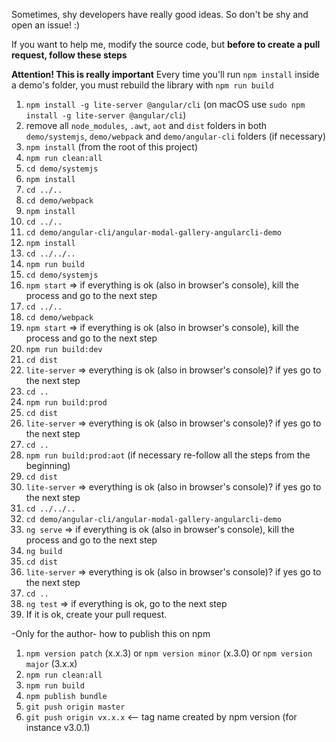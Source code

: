 Sometimes, shy developers have really good ideas. So don't be shy and open an issue! :)


If you want to help me, modify the source code, but **before to create a pull request, follow these steps**

**Attention! This is really important**
Every time you'll run `npm install` inside a demo's folder, you must rebuild the library with `npm run build`


1. `npm install -g lite-server @angular/cli` (on macOS use `sudo npm install -g lite-server @angular/cli`)
2. remove all `node_modules`, `.awt`, `aot` and `dist` folders in both `demo/systemjs`, `demo/webpack` and `demo/angular-cli` folders (if necessary)
3. `npm install` (from the root of this project)
4. `npm run clean:all`
5. `cd demo/systemjs`
6. `npm install`
7. `cd ../..`
8. `cd demo/webpack`
9. `npm install`
10. `cd ../..`
11. `cd demo/angular-cli/angular-modal-gallery-angularcli-demo`
12. `npm install`
13. `cd ../../..`
14. `npm run build`
15. `cd demo/systemjs`
16. `npm start` => if everything is ok (also in browser's console), kill the process and go to the next step
17. `cd ../..`
18. `cd demo/webpack`
19. `npm start` => if everything is ok (also in browser's console), kill the process and go to the next step
20. `npm run build:dev`
21. `cd dist`
22. `lite-server` => everything is ok (also in browser's console)? if yes go to the next step
23. `cd ..`
24. `npm run build:prod`
25. `cd dist`
26. `lite-server` => everything is ok (also in browser's console)? if yes go to the next step
27. `cd ..`
28. `npm run build:prod:aot` (if necessary re-follow all the steps from the beginning)
29. `cd dist`
30. `lite-server` => everything is ok (also in browser's console)? if yes go to the next step
31. `cd ../../..`
32. `cd demo/angular-cli/angular-modal-gallery-angularcli-demo`
33. `ng serve` => if everything is ok (also in browser's console), kill the process and go to the next step
34. `ng build`
35. `cd dist`
36. `lite-server` => everything is ok (also in browser's console)? if yes go to the next step
37. `cd ..`
38. `ng test` => if everything is ok, go to the next step
39. If it is ok, create your pull request.




-Only for the author-
how to publish this on npm

1. `npm version patch` (x.x.3) or `npm version minor` (x.3.0) or `npm version major` (3.x.x)
2. `npm run clean:all`
3. `npm run build`
4. `npm publish bundle`
5. `git push origin master`
6. `git push origin vx.x.x`  <-- tag name created by npm version (for instance v3.0.1)